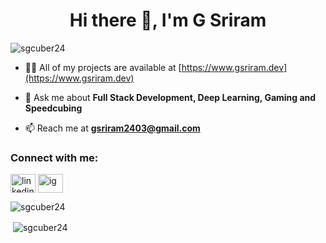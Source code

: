 <h1 align="center">Hi there 👋, I'm G Sriram</h1>

<p align="left"> <img src="https://komarev.com/ghpvc/?username=sgcuber24" alt="sgcuber24" /> </p>


- 👨‍💻 All of my projects are available at [https://www.gsriram.dev](https://www.gsriram.dev)

- 💬 Ask me about **Full Stack Development, Deep Learning, Gaming and Speedcubing**

- 📫 Reach me at **gsriram2403@gmail.com**

<p align="left">
<h3 align="left">Connect with me:</h3>
<a href="https://www.linkedin.com/in/gsriram24/" target="blank"><img align="center" src="https://cdn.jsdelivr.net/npm/simple-icons@3.0.1/icons/linkedin.svg" alt="linkedin" height="30" width="40" /></a>
<a href="https://instagram.com/sgcuber24" target="blank"><img align="center" src="https://cdn.jsdelivr.net/npm/simple-icons@3.0.1/icons/instagram.svg" alt="ig" height="30" width="40" /></a>
</p>

<p><img align="left" src="https://github-readme-stats.vercel.app/api/top-langs/?username=sgcuber24&layout=compact" alt="sgcuber24" /></p>
<br />
<p>&nbsp;<img align="center" src="https://github-readme-stats.vercel.app/api?username=sgcuber24&show_icons=true" alt="sgcuber24" /></p>
